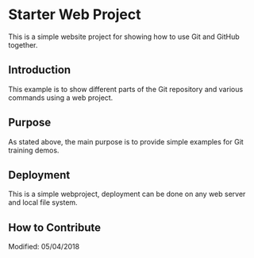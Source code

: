 # Starter Web Project

This is a simple website project for
showing how to use Git and GitHub together.

## Introduction

This example is to show different parts of the Git repository and
various commands using a web project.

## Purpose

As stated above, the main purpose is to 
provide simple examples for Git training demos.

## Deployment

This is a simple webproject, deployment
can be done on any web server and local file system.

## How to Contribute

Modified: 05/04/2018
